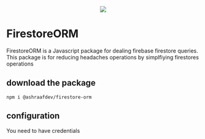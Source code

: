 <p align="center">
  <img src="https://miro.medium.com/v2/resize:fit:300/1*R4c8lHBHuH5qyqOtZb3h-w.png" />
</p>

# FirestoreORM

FirestoreORM is a Javascript package for dealing firebase firestore queries. This package is for reducing headaches operations by simplfiying firestores operations

## download the package
```
npm i @ashraafdev/firestore-orm
```

## configuration

You need to have credentials
